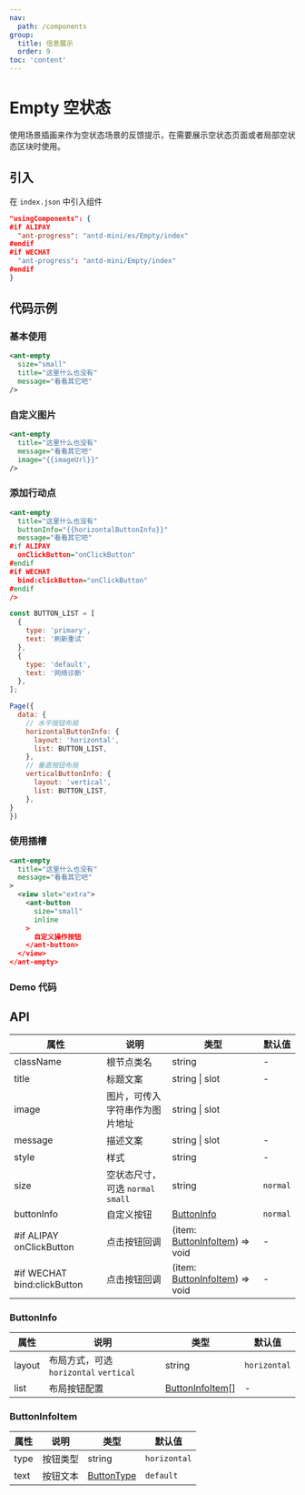 ```yaml
---
nav:
  path: /components
group:
  title: 信息展示
  order: 9
toc: 'content'
---
```


# Empty 空状态

使用场景插画来作为空状态场景的反馈提示，在需要展示空状态页面或者局部空状态区块时使用。

## 引入

在 `index.json` 中引入组件

```json
"usingComponents": {
#if ALIPAY
  "ant-progress": "antd-mini/es/Empty/index"
#endif
#if WECHAT
  "ant-progress": "antd-mini/Empty/index"
#endif
}
```

## 代码示例

### 基本使用
```xml
<ant-empty 
  size="small"
  title="这里什么也没有" 
  message="看看其它吧" 
/>
```

### 自定义图片
```xml
<ant-empty
  title="这里什么也没有"
  message="看看其它吧"
  image="{{imageUrl}}"
/>
```

### 添加行动点
```xml
<ant-empty
  title="这里什么也没有"
  buttonInfo="{{horizontalButtonInfo}}"
  message="看看其它吧"
#if ALIPAY
  onClickButton="onClickButton"
#endif
#if WECHAT
  bind:clickButton="onClickButton"
#endif
/>
```

```js
const BUTTON_LIST = [
  {
    type: 'primary',
    text: '刷新重试'
  },
  {
    type: 'default',
    text: '网络诊断'
  },
];

Page({
  data: {
    // 水平按钮布局
    horizontalButtonInfo: {
      layout: 'horizontal',
      list: BUTTON_LIST,
    },
    // 垂直按钮布局
    verticalButtonInfo: {
      layout: 'vertical',
      list: BUTTON_LIST,
    },
}
})
```

### 使用插槽
```xml
<ant-empty
  title="这里什么也没有"
  message="看看其它吧"
>
  <view slot="extra">
    <ant-button
      size="small"
      inline
    >
      自定义操作按钮
    </ant-button>
  </view>
</ant-empty>
```

### Demo 代码

<code src='../../demo/pages/Empty/index'></code>

## API

| 属性       | 说明              | 类型           | 默认值 |
| ---------- | ----------------- | -------------- | ------ |
| className  | 根节点类名        | string         | -      |
| title      | 标题文案          | string \| slot | -      |
| image      | 图片，可传入字符串作为图片地址 | string \| slot |
| message    | 描述文案          | string \| slot | -      |
| style      | 样式              | string         | -      |
| size       | 空状态尺寸，可选 `normal` `small`  | string         | `normal`      |
| buttonInfo | 自定义按钮  | [ButtonInfo](#buttoninfo)         | `normal`      |
| #if ALIPAY onClickButton | 点击按钮回调  | (item: [ButtonInfoItem](#buttoninfoitem)) => void       | -      |
| #if WECHAT bind:clickButton | 点击按钮回调  | (item: [ButtonInfoItem](#buttoninfoitem)) => void       | -      |

### ButtonInfo
| 属性       | 说明              | 类型           | 默认值 |
| ---------- | ----------------- | -------------- | ------ |
| layout     | 布局方式，可选 `horizontal` `vertical`| string    | `horizontal`      |
| list       | 布局按钮配置  | [ButtonInfoItem](#buttoninfoitem)[] | - | 

### ButtonInfoItem
| 属性       | 说明              | 类型           | 默认值 |
| ---------- | ----------------- | -------------- | ------ |
| type       | 按钮类型  | string    | `horizontal`      |
| text       | 按钮文本  | [ButtonType](/components/button#button) | `default` |

